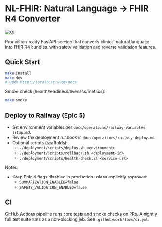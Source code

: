 # NL-FHIR: Natural Language → FHIR R4 Converter

![CI](https://github.com/<owner>/<repo>/actions/workflows/ci.yml/badge.svg)

Production‑ready FastAPI service that converts clinical natural language into FHIR R4 bundles, with safety validation and reverse validation features.

## Quick Start

```bash
make install
make dev
# Open http://localhost:8000/docs
```

Smoke check (health/readiness/liveness/metrics):

```bash
make smoke
```

## Deploy to Railway (Epic 5)

- Set environment variables per `docs/operations/railway-variables-setup.md`.
- Review the deployment runbook in `docs/operations/railway-deploy.md`.
- Optional scripts (scaffolds):
  - `./deployment/scripts/deploy.sh <environment>`
  - `./deployment/scripts/rollback.sh <deployment-id>`
  - `./deployment/scripts/health-check.sh <service-url>`

Notes:
- Keep Epic 4 flags disabled in production unless explicitly approved:
  - `SUMMARIZATION_ENABLED=false`
  - `SAFETY_VALIDATION_ENABLED=false`

## CI

GitHub Actions pipeline runs core tests and smoke checks on PRs. A nightly full test suite runs as a non‑blocking job. See `.github/workflows/ci.yml`.

